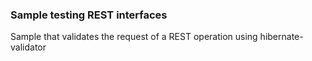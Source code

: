 ### Sample testing REST interfaces

Sample that validates the request of a REST operation using hibernate-validator

